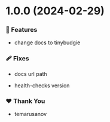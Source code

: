 # 1.0.0 (2024-02-29)


### 🚀 Features

- change docs to tinybudgie


### 🩹 Fixes

- docs url path

- health-checks version


### ❤️  Thank You

- temarusanov